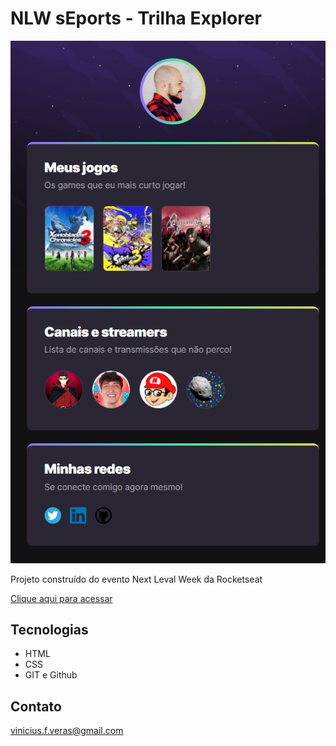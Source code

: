 # NLW sEports - Trilha Explorer

![preview](./.github/preview.png)

Projeto construído do evento Next Leval Week da Rocketseat

[Clique aqui para acessar](https://affvini.github.io/NLW)

## Tecnologias

- HTML
- CSS
- GIT e Github

## Contato

vinicius.f.veras@gmail.com